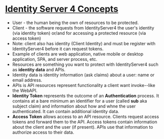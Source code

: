 # [Identity Server 4 Concepts](https://identityserver4.readthedocs.io/_/downloads/en/latest/pdf/)

- User - the human being the own of resources to be protected.
- Client - the software requests from IdentityServer4 the user's identity (via identity token) or/and for accessing a protected resource (via access token)
- Note: client also has identity (Client Identity) and must be register with IdentityServer4 before it can request tokens.
- Example of clients are web application, native mobile or desktop application, SPA, and server process, etc.
- Resources are something you want to protect with IdentityServer4 such as **identity data** and APIs.
- Identity data is identity information (ask claims) about a user: name or email address.
- APIs is API resources represent functionality a client want invoke--like the WebAPI.
- **Identity Token** represents the outcome of an **Authentication** process. It contains at a bare minimum an identifier for a user (called **sub** aka subject claim) and information about how and whne the user authenticated. It can contain additional identity data.
- **Access Token** allows access to an API resource. Clients request access tokens and forward them to the API. Access tokens contain information about the client and the user (if present). APIs use that information to authorize access to their data.
